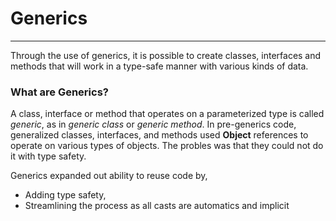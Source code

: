 # Generics
----------------
Through the use of generics, it is possible to create classes, interfaces and methods that will work in a type-safe manner with various kinds of data.

### What are Generics?
A class, interface or method that operates on a parameterized type is called _generic_, as in _generic class_ or _generic method_.
In pre-generics code, generalized classes, interfaces, and methods used __Object__ references to operate on various types of objects.
The probles was that they could not do it with type safety.

Generics expanded out ability to reuse code by, 
* Adding type safety,
* Streamlining the process as all casts are automatics and implicit
